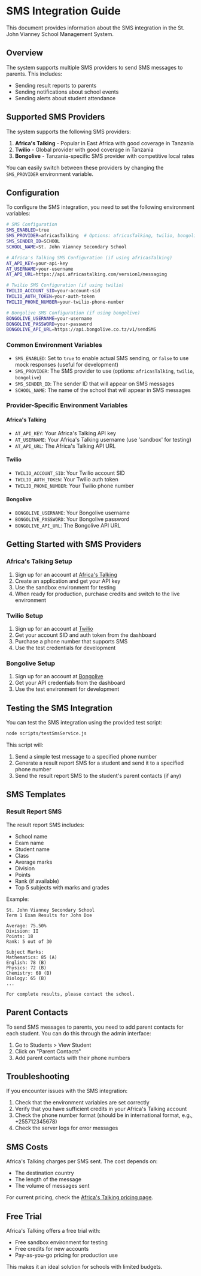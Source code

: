 # SMS Integration Guide

This document provides information about the SMS integration in the St. John Vianney School Management System.

## Overview

The system supports multiple SMS providers to send SMS messages to parents. This includes:

- Sending result reports to parents
- Sending notifications about school events
- Sending alerts about student attendance

## Supported SMS Providers

The system supports the following SMS providers:

1. **Africa's Talking** - Popular in East Africa with good coverage in Tanzania
2. **Twilio** - Global provider with good coverage in Tanzania
3. **Bongolive** - Tanzania-specific SMS provider with competitive local rates

You can easily switch between these providers by changing the `SMS_PROVIDER` environment variable.

## Configuration

To configure the SMS integration, you need to set the following environment variables:

```bash
# SMS Configuration
SMS_ENABLED=true
SMS_PROVIDER=africasTalking  # Options: africasTalking, twilio, bongolive
SMS_SENDER_ID=SCHOOL
SCHOOL_NAME=St. John Vianney Secondary School

# Africa's Talking SMS Configuration (if using africasTalking)
AT_API_KEY=your-api-key
AT_USERNAME=your-username
AT_API_URL=https://api.africastalking.com/version1/messaging

# Twilio SMS Configuration (if using twilio)
TWILIO_ACCOUNT_SID=your-account-sid
TWILIO_AUTH_TOKEN=your-auth-token
TWILIO_PHONE_NUMBER=your-twilio-phone-number

# Bongolive SMS Configuration (if using bongolive)
BONGOLIVE_USERNAME=your-username
BONGOLIVE_PASSWORD=your-password
BONGOLIVE_API_URL=https://api.bongolive.co.tz/v1/sendSMS
```

### Common Environment Variables

- `SMS_ENABLED`: Set to `true` to enable actual SMS sending, or `false` to use mock responses (useful for development)
- `SMS_PROVIDER`: The SMS provider to use (options: `africasTalking`, `twilio`, `bongolive`)
- `SMS_SENDER_ID`: The sender ID that will appear on SMS messages
- `SCHOOL_NAME`: The name of the school that will appear in SMS messages

### Provider-Specific Environment Variables

#### Africa's Talking

- `AT_API_KEY`: Your Africa's Talking API key
- `AT_USERNAME`: Your Africa's Talking username (use 'sandbox' for testing)
- `AT_API_URL`: The Africa's Talking API URL

#### Twilio

- `TWILIO_ACCOUNT_SID`: Your Twilio account SID
- `TWILIO_AUTH_TOKEN`: Your Twilio auth token
- `TWILIO_PHONE_NUMBER`: Your Twilio phone number

#### Bongolive

- `BONGOLIVE_USERNAME`: Your Bongolive username
- `BONGOLIVE_PASSWORD`: Your Bongolive password
- `BONGOLIVE_API_URL`: The Bongolive API URL

## Getting Started with SMS Providers

### Africa's Talking Setup

1. Sign up for an account at [Africa's Talking](https://africastalking.com/)
2. Create an application and get your API key
3. Use the sandbox environment for testing
4. When ready for production, purchase credits and switch to the live environment

### Twilio Setup

1. Sign up for an account at [Twilio](https://www.twilio.com/)
2. Get your account SID and auth token from the dashboard
3. Purchase a phone number that supports SMS
4. Use the test credentials for development

### Bongolive Setup

1. Sign up for an account at [Bongolive](https://www.bongolive.co.tz/)
2. Get your API credentials from the dashboard
3. Use the test environment for development

## Testing the SMS Integration

You can test the SMS integration using the provided test script:

```bash
node scripts/testSmsService.js
```

This script will:

1. Send a simple test message to a specified phone number
2. Generate a result report SMS for a student and send it to a specified phone number
3. Send the result report SMS to the student's parent contacts (if any)

## SMS Templates

### Result Report SMS

The result report SMS includes:

- School name
- Exam name
- Student name
- Class
- Average marks
- Division
- Points
- Rank (if available)
- Top 5 subjects with marks and grades

Example:

```text
St. John Vianney Secondary School
Term 1 Exam Results for John Doe

Average: 75.50%
Division: II
Points: 18
Rank: 5 out of 30

Subject Marks:
Mathematics: 85 (A)
English: 78 (B)
Physics: 72 (B)
Chemistry: 68 (B)
Biology: 65 (B)
...

For complete results, please contact the school.
```

## Parent Contacts

To send SMS messages to parents, you need to add parent contacts for each student. You can do this through the admin interface:

1. Go to Students > View Student
2. Click on "Parent Contacts"
3. Add parent contacts with their phone numbers

## Troubleshooting

If you encounter issues with the SMS integration:

1. Check that the environment variables are set correctly
2. Verify that you have sufficient credits in your Africa's Talking account
3. Check the phone number format (should be in international format, e.g., +255712345678)
4. Check the server logs for error messages

## SMS Costs

Africa's Talking charges per SMS sent. The cost depends on:

- The destination country
- The length of the message
- The volume of messages sent

For current pricing, check the [Africa's Talking pricing page](https://africastalking.com/pricing).

## Free Trial

Africa's Talking offers a free trial with:

- Free sandbox environment for testing
- Free credits for new accounts
- Pay-as-you-go pricing for production use

This makes it an ideal solution for schools with limited budgets.
